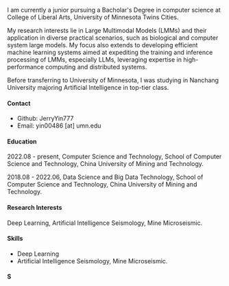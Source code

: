
I am currently a junior pursuing a Bacholar's Degree in computer science at College of Liberal Arts, University of Minnesota Twins Cities.

My research interests lie in Large Multimodal Models (LMMs) and their application in diverse practical scenarios, such as biological and computer system large models. My focus also extends to developing efficient machine learning systems aimed at expediting the training and inference processing of LMMs, especially LLMs, leveraging expertise in high-performance computing and distributed systems.

Before transferring to University of Minnesota, I was studying in Nanchang University majoring Artificial Intelligence in top-tier class.

#### Contact
* Github: JerryYin777
* Email: yin00486 [at] umn.edu

#### Education
2022.08 - present, Computer Science and Technology, School of Computer Science and Technology, China University of Mining and Technology.

2018.08 - 2022.06, Data Science and Big Data Technology, School of Computer Science and Technology, China University of Mining and Technology.

#### Research Interests
Deep Learning, Artificial Intelligence Seismology, Mine Microseismic.

#### Skills
* Deep Learning
* Artificial Intelligence Seismology, Mine Microseismic.

#### S